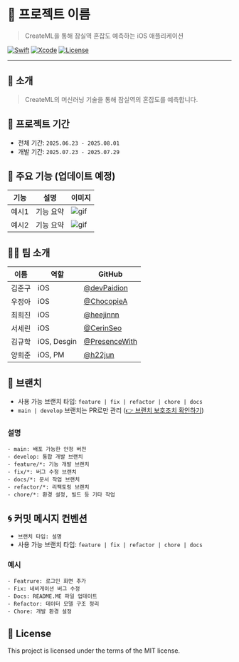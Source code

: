 # 🚀 프로젝트 이름

> CreateML을 통해 잠실역 혼잡도 예측하는 iOS 애플리케이션

[![Swift](https://img.shields.io/badge/Swift-5.9-orange.svg)]()
[![Xcode](https://img.shields.io/badge/Xcode-15.0-blue.svg)]()
[![License](https://img.shields.io/badge/license-MIT-green.svg)]()

---

## 📱 소개

> CreateML의 머신러닝 기술을 통해 잠실역의 혼잡도를 예측합니다. 


## 📆 프로젝트 기간
- 전체 기간: `2025.06.23 - 2025.08.01`
- 개발 기간: `2025.07.23 - 2025.07.29`


## 🌟 주요 기능 (업데이트 예정)

| 기능 | 설명 | 이미지 |
|------|------|--------|
| 예시1 | 기능 요약 | ![gif](링크) |
| 예시2 | 기능 요약 | ![gif](링크) |


## 🧑‍💻 팀 소개

| 이름 | 역할 | GitHub |
|------|------|--------|
| 김준구 | iOS | [@devPaidion](https://github.com/devPaidion) |
| 우정아 | iOS | [@ChocopieA](https://github.com/ChocopieA) |
| 최희진 | iOS | [@heejinnn](https://github.com/heejinnn) |
| 서세린 | iOS | [@CerinSeo](https://github.com/CerinSeo) |
| 김규학 | iOS, Desgin | [@PresenceWith](https://github.com/PresenceWith) |
| 양희준 | iOS, PM | [@h22jun](https://github.com/h22jun) |


## 🔖 브랜치 
- 사용 가능 브랜치 타입: `feature | fix | refactor | chore | docs`
- `main | develop` 브랜치는 PR로만 관리 ([👉 브랜치 보호조치 확인하기](https://github.com/DeveloperAcademy-POSTECH/2025-C4-A9-Patrue/rules))

### 설명
```text
- main: 배포 가능한 안정 버전
- develop: 통합 개발 브랜치
- feature/*: 기능 개발 브랜치
- fix/*: 버그 수정 브랜치
- docs/*: 문서 작업 브랜치
- refactor/*: 리팩토링 브랜치
- chore/*: 환경 설정, 빌드 등 기타 작업
```


## 🌀 커밋 메시지 컨벤션
- `브랜치 타입: 설명`
- 사용 가능 브랜치 타입: `feature | fix | refactor | chore | docs`

### 예시
```text
- Featrure: 로그인 화면 추가
- Fix: 네비게이션 버그 수정
- Docs: README.ME 파일 업데이트
- Refactor: 데이터 모델 구조 정리
- Chore: 개발 환경 설정
```

## 📝 License

This project is licensed under the terms of the MIT license.